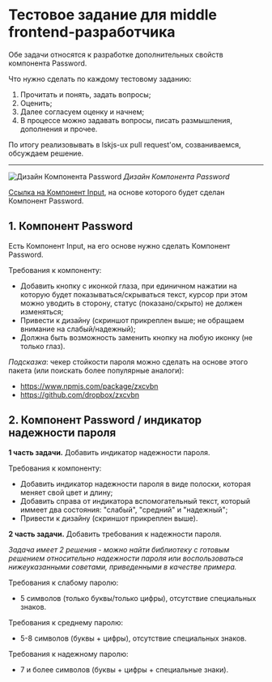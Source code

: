# Тестовое задание для middle frontend-разработчика

Обе задачи относятся к разработке дополнительных свойств компонента Password. 

Что нужно сделать по каждому тестовому заданию: 
1. Прочитать и понять, задать вопросы;
2. Оценить;
3. Далее согласуем оценку и начнем;
4. В процессе можно задавать вопросы, писать размышления, дополнения и прочее.

По итогу реализовывать в lskjs-ux pull request'ом, созваниваемся, обсуждаем решение.

---

![Дизайн Компонента Password](https://downloader.disk.yandex.ru/preview/cc52b2b83afc126e9900016e4de221ef0f3f209a63e10b656058b6211d37c49b/5e28aad0/87JynfxthgLHXZRH8cCNEKoZ42DwNoSbk4Tvqiq8NvTXgnnbtc4SO7UkcfTrBzBAuKZLp4eZlEqEdkCOUbLk0w==?uid=0&filename=Password.jpg&disposition=inline&hash=&limit=0&content_type=image%2Fjpeg&tknv=v2&owner_uid=162217558&size=2048x2048)
*Дизайн Компонента Password*

[Ссылка на Компонент Input](https://github.com/lskjs/ux/tree/master/packages/form/src/controls/Input), на основе которого будет сделан Компонент Password.

## 1. Компонент Password

Есть Компонент Input, на его основе нужно сделать Компонент Password.

Требования к компоненту:
- Добавить кнопку с иконкой глаза, при единичном нажатии на которую будет показываться/скрываться текст, курсор при этом можно уводить в сторону, статус (показано/скрыто) не должен изменяться;
- Привести к дизайну (скриншот прикреплен выше; не обращаем внимание на слабый/надежный);
- Должна быть возможность заменить кнопку на любую иконку (не только глаз).

*Подсказка*: чекер стойкости пароля можно сделать на основе этого пакета (или поискать более популярные аналоги):
- https://www.npmjs.com/package/zxcvbn
- https://github.com/dropbox/zxcvbn

## 2. Компонент Password / индикатор надежности пароля

**1 часть задачи.**
Добавить индикатор надежности пароля.
 
Требования к компоненту:
- Добавить индикатор надежности пароля в виде полоски, которая меняет свой цвет и длину;
- Добавить справа от индикатора вспомогательный текст, который иммеет два состояния: "слабый", "средний" и "надежный";
- Привести к дизайну (скриншот прикреплен выше).

**2 часть задачи.** 
Добавить требования к надежности пароля.

*Задача имеет 2 решения - можно найти библиотеку с готовым решением относительно надежности пароля или воспользоваться нижеуказанными советами, приведенными в качестве примера.*

Требования к слабому паролю:
- 5 символов (только буквы/только цифры), отсутствие специальных знаков.

Требования к среднему паролю:
- 5-8 символов (буквы + цифры), отсутствие специальных знаков.

Требования к надежному паролю:
- 7 и более символов (буквы + цифры + специальные знаки).
